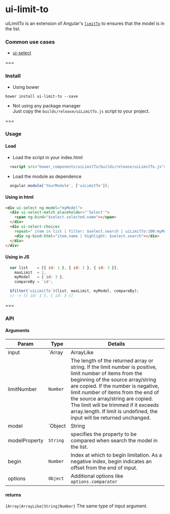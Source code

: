 # ui-limit-to
uiLimitTo is an extension of Angular's [`limitTo`](https://docs.angularjs.org/api/ng/filter/limitTo) to ensures that the model is in the list.

### Common use cases
* [ui-select](https://github.com/angular-ui/ui-select)

===

### Install
* Using bower
```
bower install ui-limit-to --save
```

* Not using any package manager <br/>
Just copy the `builds/release/uiLimitTo.js` script to your project.

===

### Usage

#### Load
*  Load the script in your index.html

```html
  <script src="bower_components/uiLimitTo/builds/release/uiLimitTo.js"></script>
```
 * Load the module as dependence

```javascript
  angular.module('YourModule', ['uiLimitTo']);
```

#### Using in html
```html
<div ui-select ng-model="myModel">
  <div ui-select-match placeholder="'Select'">
    <span ng-bind="$select.selected.name"></span>
  </div>
  <div ui-select-choices
    repeat=" item in list | filter: $select.search | uiLimitTo:100:myModel:'id' track by item.id ">
    <div ng-bind-html="item.name | highlight: $select.search"></div>
  </div>
</div>
```

#### Using in JS
```javascript
  var list    = [{ id: 1 }, { id: 2 }, { id: 3 }],
    maxLimit  = 2,
    myModel   = { id: 3 },
    compareBy = 'id'; 

  $filter('uiLimitTo')(list, maxLimit, myModel, compareBy);
  // -> [{ id: 1 }, { id: 3 }]
```

===

### API 
#### Arguments
|Param|Type|Details|
|---|---|---|
input| `Array|ArrayLike|String|Number` | resource which will be limited.
limitNumber | `Number` | The length of the returned array or string. If the limit number is positive, limit number of items from the beginning of the source array/string are copied. If the number is negative, limit number of items from the end of the source array/string are copied. The limit will be trimmed if it exceeds array.length. If limit is undefined, the input will be returned unchanged.
model | `Object|String|Number`| resource which will be searched in list.
modelProperty | `String` | specifies the property to be compared when search the model in the list.
begin | `Number` | Index at which to begin limitation. As a negative index, begin indicates an offset from the end of input.
options | `Object` | Additional options like `options.comparator`

#### returns
`{Array|ArrayLike|String|Number}` The same type of input argument.

